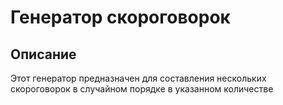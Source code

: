 # Генератор скороговорок

## Описание

Этот генератор предназначен для составления нескольких скороговорок в случайном порядке
в указанном количестве